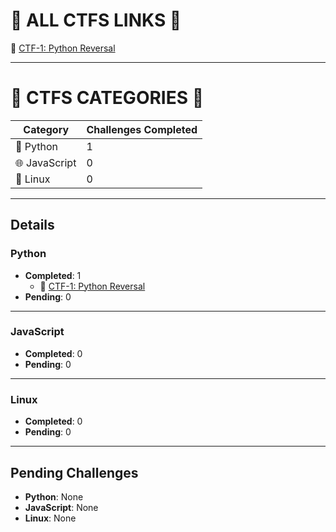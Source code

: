 # 🎯 ALL CTFS LINKS 🎯  
🚩 [CTF-1: Python Reversal](https://ctflearn.com/challenge/449)

---

# 🏁 CTFS CATEGORIES 🏁

| Category      | Challenges Completed |
|---------------|----------------------|
| 🐍 Python     | 1                    |
| 🌐 JavaScript | 0                    |
| 🐧 Linux      | 0                    |

---

## Details

### Python
- **Completed**: 1
  - 🚩 [CTF-1: Python Reversal](https://ctflearn.com/challenge/449)
- **Pending**: 0

---

### JavaScript
- **Completed**: 0
- **Pending**: 0

---

### Linux
- **Completed**: 0
- **Pending**: 0

---

## Pending Challenges
- **Python**: None
- **JavaScript**: None
- **Linux**: None
